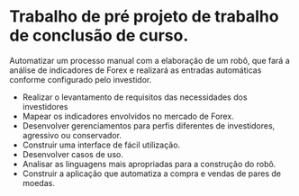 # Trabalho de pré projeto de trabalho de conclusão de curso.

Automatizar um processo manual com a elaboração de um robô, que fará a análise de indicadores de Forex e realizará as
entradas automáticas conforme configurado pelo investidor.

* Realizar o levantamento de requisitos das necessidades dos investidores
* Mapear os indicadores envolvidos no mercado de Forex.
* Desenvolver gerenciamentos para perfis diferentes de investidores, agressivo ou conservador.
* Construir uma interface de fácil utilização.
* Desenvolver casos de uso.
* Analisar as linguagens mais apropriadas para a construção do robô.
* Construir a aplicação que automatiza a compra e vendas de pares de moedas.